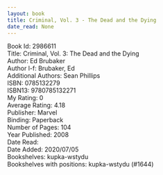 ```yaml
---
layout: book
title: Criminal, Vol. 3 - The Dead and the Dying
date_read: None
---
```


Book Id: 2986611<br />
Title: Criminal, Vol. 3: The Dead and the Dying<br />
Author: Ed Brubaker<br />
Author l-f: Brubaker, Ed<br />
Additional Authors: Sean Phillips<br />
ISBN: 0785132279<br />
ISBN13: 9780785132271<br />
My Rating: 0<br />
Average Rating: 4.18<br />
Publisher: Marvel<br />
Binding: Paperback<br />
Number of Pages: 104<br />
Year Published: 2008<br />
Date Read: <br />
Date Added: 2020/07/05<br />
Bookshelves: kupka-wstydu<br />
Bookshelves with positions: kupka-wstydu (#1644)<br />

